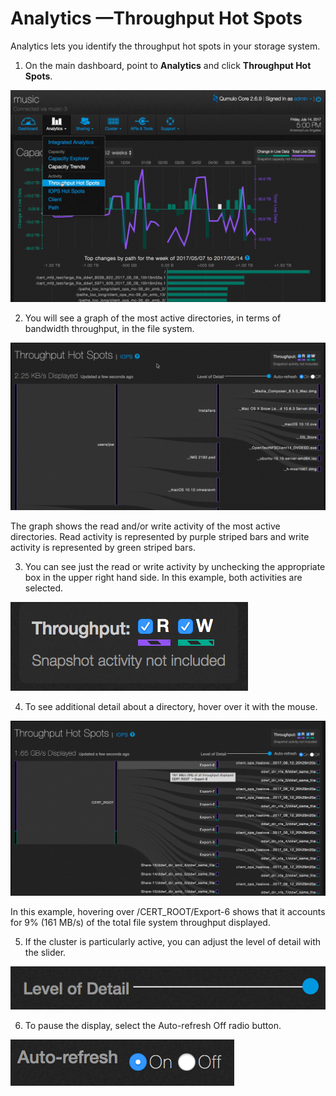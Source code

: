 # Analytics &mdash;Throughput Hot Spots

Analytics lets you identify the throughput hot spots in your storage system.

1. On the main dashboard, point to **Analytics** and click **Throughput Hot Spots**.

![Throughput Hot Spots](images/a-ths-select.png)

2. You will see a graph of the most active directories, in terms of bandwidth throughput, in the file system.

![Throughput Hot Spots Main](images/a-ths-main.png)

The graph shows the read and/or write activity of the most active directories. Read activity is represented by purple striped bars and write activity is represented by green striped bars.

3. You can see just the read or write activity by unchecking the appropriate box in the upper right hand side. In this example, both activities are selected. 

![Throughput Hot Spots Read and/or Write](images/a-ths-readandorwrite.png)

4. To see additional detail about a directory, hover over it with the mouse.

![Throughput Hot Spots Directory Detail](images/a-ths-directory-detail.png)

In this example, hovering over /CERT_ROOT/Export-6 shows that it accounts for 9% (161 MB/s)  of the total file system throughput displayed.

5. If the cluster is particularly active, you can adjust the level of detail with the slider.

![Throughput Hot Spots Level of Detail](images/a-ths-lod.png)

6. To pause the display, select the Auto-refresh Off radio button.

![Throughput Hot Spots Auto-refresh](images/a-ths-auto-refresh.png)



 
